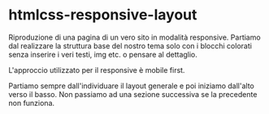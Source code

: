 # htmlcss-responsive-layout

Riproduzione di una pagina di un vero sito in modalità responsive.
Partiamo dal realizzare la struttura base del nostro tema solo con i blocchi colorati senza inserire i veri testi, img etc. o pensare al dettaglio.

L'approccio utilizzato per il responsive è mobile first.

Partiamo sempre dall'individuare il layout generale e poi iniziamo dall'alto verso il basso. Non passiamo ad una sezione successiva se la precedente non funziona.